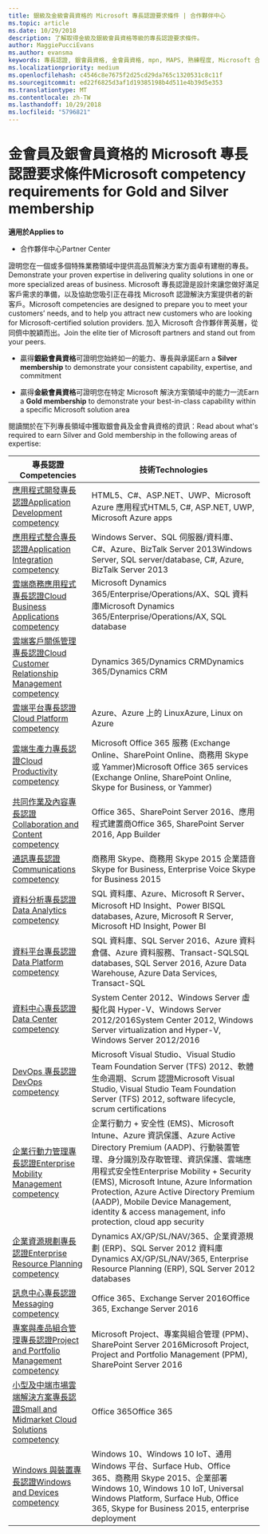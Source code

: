 ```yaml
---
title: 銀級及金級會員資格的 Microsoft 專長認證要求條件 | 合作夥伴中心
ms.topic: article
ms.date: 10/29/2018
description: 了解取得金級及銀級會員資格等級的專長認證要求條件。
author: MaggiePucciEvans
ms.author: evansma
keywords: 專長認證, 銀會員資格, 金會員資格, mpn, MAPS, 熟練程度, Microsoft 合作夥伴網路, 網路會員資格
ms.localizationpriority: medium
ms.openlocfilehash: c4546c8e7675f2d25cd29da765c1320531c8c11f
ms.sourcegitcommit: ed22f6825d3af1d19385198b4d511e4b39d5e353
ms.translationtype: MT
ms.contentlocale: zh-TW
ms.lasthandoff: 10/29/2018
ms.locfileid: "5796821"
---
```

# <a name="microsoft-competency-requirements-for-gold-and-silver-membership"></a><span data-ttu-id="592b7-104">金會員及銀會員資格的 Microsoft 專長認證要求條件</span><span class="sxs-lookup"><span data-stu-id="592b7-104">Microsoft competency requirements for Gold and Silver membership</span></span>

**<span data-ttu-id="592b7-105">適用於</span><span class="sxs-lookup"><span data-stu-id="592b7-105">Applies to</span></span>**

-  <span data-ttu-id="592b7-106">合作夥伴中心</span><span class="sxs-lookup"><span data-stu-id="592b7-106">Partner Center</span></span>

<span data-ttu-id="592b7-107">證明您在一個或多個特殊業務領域中提供高品質解決方案方面卓有建樹的專長。</span><span class="sxs-lookup"><span data-stu-id="592b7-107">Demonstrate your proven expertise in delivering quality solutions in one or more specialized areas of business.</span></span> <span data-ttu-id="592b7-108">Microsoft 專長認證是設計來讓您做好滿足客戶需求的準備，以及協助您吸引正在尋找 Microsoft 認證解決方案提供者的新客戶。</span><span class="sxs-lookup"><span data-stu-id="592b7-108">Microsoft competencies are designed to prepare you to meet your customers’ needs, and to help you attract new customers who are looking for Microsoft-certified solution providers.</span></span> <span data-ttu-id="592b7-109">加入 Microsoft 合作夥伴菁英層，從同儕中脫穎而出。</span><span class="sxs-lookup"><span data-stu-id="592b7-109">Join the elite tier of Microsoft partners and stand out from your peers.</span></span>

- <span data-ttu-id="592b7-110">贏得**銀級會員資格**可證明您始終如一的能力、專長與承諾</span><span class="sxs-lookup"><span data-stu-id="592b7-110">Earn a **Silver membership** to demonstrate your consistent capability, expertise, and commitment</span></span>

- <span data-ttu-id="592b7-111">贏得**金級會員資格**可證明您在特定 Microsoft 解決方案領域中的能力一流</span><span class="sxs-lookup"><span data-stu-id="592b7-111">Earn a **Gold membership** to demonstrate your best-in-class capability within a specific Microsoft solution area</span></span>

<span data-ttu-id="592b7-112">閱讀關於在下列專長領域中獲取銀會員及金會員資格的資訊：</span><span class="sxs-lookup"><span data-stu-id="592b7-112">Read about what's required to earn Silver and Gold membership in the following areas of expertise:</span></span>


| <span data-ttu-id="592b7-113">專長認證</span><span class="sxs-lookup"><span data-stu-id="592b7-113">Competencies</span></span>  | <span data-ttu-id="592b7-114">技術</span><span class="sxs-lookup"><span data-stu-id="592b7-114">Technologies</span></span> |
|   ------------------   |   -------   |
| [<span data-ttu-id="592b7-115">應用程式開發專長認證</span><span class="sxs-lookup"><span data-stu-id="592b7-115">Application Development competency</span></span>](https://partner.microsoft.com/membership/application-development-competency) | <span data-ttu-id="592b7-116">HTML5、C#、ASP.NET、UWP、Microsoft Azure 應用程式</span><span class="sxs-lookup"><span data-stu-id="592b7-116">HTML5, C#, ASP.NET, UWP, Microsoft Azure apps</span></span> |
| [<span data-ttu-id="592b7-117">應用程式整合專長認證</span><span class="sxs-lookup"><span data-stu-id="592b7-117">Application Integration competency</span></span>](https://partner.microsoft.com/membership/application-integration-competency) | <span data-ttu-id="592b7-118">Windows Server、SQL 伺服器/資料庫、C#、Azure、BizTalk Server 2013</span><span class="sxs-lookup"><span data-stu-id="592b7-118">Windows Server, SQL server/database, C#, Azure, BizTalk Server 2013</span></span>|
| [<span data-ttu-id="592b7-119">雲端商務應用程式專長認證</span><span class="sxs-lookup"><span data-stu-id="592b7-119">Cloud Business Applications competency</span></span>](https://partner.microsoft.com/membership/cloud-business-applications-competency)| <span data-ttu-id="592b7-120">Microsoft Dynamics 365/Enterprise/Operations/AX、SQL 資料庫</span><span class="sxs-lookup"><span data-stu-id="592b7-120">Microsoft Dynamics 365/Enterprise/Operations/AX, SQL database</span></span> |
| [<span data-ttu-id="592b7-121">雲端客戶關係管理專長認證</span><span class="sxs-lookup"><span data-stu-id="592b7-121">Cloud Customer Relationship Management competency</span></span>](https://partner.microsoft.com/membership/cloud-customer-relationship-management-competency)| <span data-ttu-id="592b7-122">Dynamics 365/Dynamics CRM</span><span class="sxs-lookup"><span data-stu-id="592b7-122">Dynamics 365/Dynamics CRM</span></span> |
| [<span data-ttu-id="592b7-123">雲端平台專長認證</span><span class="sxs-lookup"><span data-stu-id="592b7-123">Cloud Platform competency</span></span>](https://partner.microsoft.com/membership/cloud-platform-competency)| <span data-ttu-id="592b7-124">Azure、Azure 上的 Linux</span><span class="sxs-lookup"><span data-stu-id="592b7-124">Azure, Linux on Azure</span></span> |
| [<span data-ttu-id="592b7-125">雲端生產力專長認證</span><span class="sxs-lookup"><span data-stu-id="592b7-125">Cloud Productivity competency</span></span>](https://partner.microsoft.com/membership/cloud-productivity-competency)| <span data-ttu-id="592b7-126">Microsoft Office 365 服務 (Exchange Online、SharePoint Online、商務用 Skype 或 Yammer)</span><span class="sxs-lookup"><span data-stu-id="592b7-126">Microsoft Office 365 services (Exchange Online, SharePoint Online, Skype for Business, or Yammer)</span></span>|
| [<span data-ttu-id="592b7-127">共同作業及內容專長認證</span><span class="sxs-lookup"><span data-stu-id="592b7-127">Collaboration and Content competency</span></span>](https://partner.microsoft.com/membership/collaboration-and-content-competency)| <span data-ttu-id="592b7-128">Office 365、SharePoint Server 2016、應用程式建置商</span><span class="sxs-lookup"><span data-stu-id="592b7-128">Office 365, SharePoint Server 2016, App Builder</span></span> |
| [<span data-ttu-id="592b7-129">通訊專長認證</span><span class="sxs-lookup"><span data-stu-id="592b7-129">Communications competency</span></span>](https://partner.microsoft.com/membership/communications-competency)| <span data-ttu-id="592b7-130">商務用 Skype、商務用 Skype 2015 企業語音</span><span class="sxs-lookup"><span data-stu-id="592b7-130">Skype for Business, Enterprise Voice Skype for Business 2015</span></span> |
| [<span data-ttu-id="592b7-131">資料分析專長認證</span><span class="sxs-lookup"><span data-stu-id="592b7-131">Data Analytics competency</span></span>](https://partner.microsoft.com/membership/data-analytics-competency)| <span data-ttu-id="592b7-132">SQL 資料庫、Azure、Microsoft R Server、Microsoft HD Insight、Power BI</span><span class="sxs-lookup"><span data-stu-id="592b7-132">SQL databases, Azure, Microsoft R Server, Microsoft HD Insight, Power BI</span></span> |
| [<span data-ttu-id="592b7-133">資料平台專長認證</span><span class="sxs-lookup"><span data-stu-id="592b7-133">Data Platform competency</span></span>](https://partner.microsoft.com/membership/data-platform-competency)| <span data-ttu-id="592b7-134">SQL 資料庫、SQL Server 2016、Azure 資料倉儲、Azure 資料服務、Transact-SQL</span><span class="sxs-lookup"><span data-stu-id="592b7-134">SQL databases, SQL Server 2016, Azure Data Warehouse, Azure Data Services, Transact-SQL</span></span> |
| [<span data-ttu-id="592b7-135">資料中心專長認證</span><span class="sxs-lookup"><span data-stu-id="592b7-135">Data Center competency</span></span>](https://partner.microsoft.com/membership/datacenter-competency)| <span data-ttu-id="592b7-136">System Center 2012、Windows Server 虛擬化與 Hyper-V、Windows Server 2012/2016</span><span class="sxs-lookup"><span data-stu-id="592b7-136">System Center 2012, Windows Server virtualization and Hyper-V, Windows Server 2012/2016</span></span> |
| [<span data-ttu-id="592b7-137">DevOps 專長認證</span><span class="sxs-lookup"><span data-stu-id="592b7-137">DevOps competency</span></span>](https://partner.microsoft.com/membership/devops-competency)| <span data-ttu-id="592b7-138">Microsoft Visual Studio、Visual Studio Team Foundation Server (TFS) 2012、軟體生命週期、Scrum 認證</span><span class="sxs-lookup"><span data-stu-id="592b7-138">Microsoft Visual Studio, Visual Studio Team Foundation Server (TFS) 2012, software lifecycle, scrum certifications</span></span> |
| [<span data-ttu-id="592b7-139">企業行動力管理專長認證</span><span class="sxs-lookup"><span data-stu-id="592b7-139">Enterprise Mobility Management competency</span></span>](https://partner.microsoft.com/membership/enterprise-mobility-management-competency)| <span data-ttu-id="592b7-140">企業行動力 + 安全性 (EMS)、Microsoft Intune、Azure 資訊保護、Azure Active Directory Premium (AADP)、行動裝置管理、身分識別及存取管理、資訊保護、雲端應用程式安全性</span><span class="sxs-lookup"><span data-stu-id="592b7-140">Enterprise Mobility + Security (EMS), Microsoft Intune, Azure Information Protection, Azure Active Directory Premium (AADP), Mobile Device Management, identity & access management, info protection, cloud app security</span></span> |
| [<span data-ttu-id="592b7-141">企業資源規劃專長認證</span><span class="sxs-lookup"><span data-stu-id="592b7-141">Enterprise Resource Planning competency</span></span>](https://partner.microsoft.com/membership/enterprise-resource-planning-competency)| <span data-ttu-id="592b7-142">Dynamics AX/GP/SL/NAV/365、企業資源規劃 (ERP)、SQL Server 2012 資料庫</span><span class="sxs-lookup"><span data-stu-id="592b7-142">Dynamics AX/GP/SL/NAV/365, Enterprise Resource Planning (ERP), SQL Server 2012 databases</span></span>  |
| [<span data-ttu-id="592b7-143">訊息中心專長認證</span><span class="sxs-lookup"><span data-stu-id="592b7-143">Messaging competency</span></span>](https://partner.microsoft.com/membership/messaging-competency)| <span data-ttu-id="592b7-144">Office 365、Exchange Server 2016</span><span class="sxs-lookup"><span data-stu-id="592b7-144">Office 365, Exchange Server 2016</span></span> |
| [<span data-ttu-id="592b7-145">專案與產品組合管理專長認證</span><span class="sxs-lookup"><span data-stu-id="592b7-145">Project and Portfolio Management competency</span></span>](https://partner.microsoft.com/membership/project-portfolio-management-competency)| <span data-ttu-id="592b7-146">Microsoft Project、專案與組合管理 (PPM)、SharePoint Server 2016</span><span class="sxs-lookup"><span data-stu-id="592b7-146">Microsoft Project, Project and Portfolio Management (PPM), SharePoint Server 2016</span></span>|
| [<span data-ttu-id="592b7-147">小型及中端市場雲端解決方案專長認證</span><span class="sxs-lookup"><span data-stu-id="592b7-147">Small and Midmarket Cloud Solutions competency</span></span>](https://partner.microsoft.com/membership/small-midmarket-cloud-solutions-competency)| <span data-ttu-id="592b7-148">Office 365</span><span class="sxs-lookup"><span data-stu-id="592b7-148">Office 365</span></span> |
| [<span data-ttu-id="592b7-149">Windows 與裝置專長認證</span><span class="sxs-lookup"><span data-stu-id="592b7-149">Windows and Devices competency</span></span>](https://partner.microsoft.com/membership/windows-and-devices-competency)| <span data-ttu-id="592b7-150">Windows 10、Windows 10 IoT、通用 Windows 平台、Surface Hub、Office 365、商務用 Skype 2015、企業部署</span><span class="sxs-lookup"><span data-stu-id="592b7-150">Windows 10, Windows 10 IoT, Universal Windows Platform, Surface Hub, Office 365, Skype for Business 2015, enterprise deployment</span></span> |